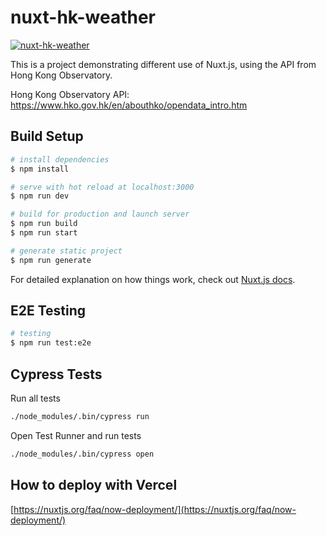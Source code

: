 # nuxt-hk-weather

[![nuxt-hk-weather](https://img.shields.io/endpoint?url=https://dashboard.cypress.io/badge/simple/wfmeii&style=flat&logo=cypress)](https://dashboard.cypress.io/projects/wfmeii/runs)

This is a project demonstrating different use of Nuxt.js, using the API from Hong Kong Observatory.

Hong Kong Observatory
API:
[https://www.hko.gov.hk/en/abouthko/opendata_intro.htm
](https://www.hko.gov.hk/en/abouthko/opendata_intro.htm)

## Build Setup

```bash
# install dependencies
$ npm install

# serve with hot reload at localhost:3000
$ npm run dev

# build for production and launch server
$ npm run build
$ npm run start

# generate static project
$ npm run generate
```

For detailed explanation on how things work, check out [Nuxt.js docs](https://nuxtjs.org).

## E2E Testing

```bash
# testing
$ npm run test:e2e
```
## Cypress Tests

Run all tests

```bash
./node_modules/.bin/cypress run
```

Open Test Runner and run tests

```bash
./node_modules/.bin/cypress open
```

## How to deploy with Vercel

[https://nuxtjs.org/faq/now-deployment/](https://nuxtjs.org/faq/now-deployment/)

